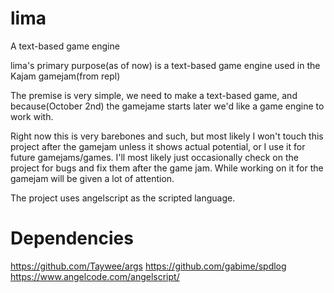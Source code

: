 # lima
A text-based game engine

lima's primary purpose(as of now) is a text-based game engine used in the Kajam gamejam(from repl)

The premise is very simple, we need to make a text-based game, and because(October 2nd) the gamejame starts later we'd like a game engine to work with. 

Right now this is very barebones and such, but most likely I won't touch this project after the gamejam unless it shows actual potential, or I use it for future gamejams/games.
I'll most likely just occasionally check on the project for bugs and fix them after the game jam. While working on it for the gamejam will be given a lot of attention. 

The project uses angelscript as the scripted language.


# Dependencies
https://github.com/Taywee/args
https://github.com/gabime/spdlog
https://www.angelcode.com/angelscript/
